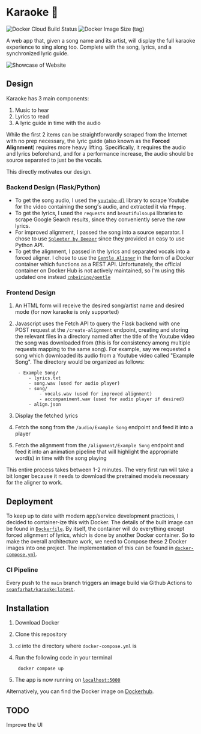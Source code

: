 Karaoke 🎤
=====

![Docker Cloud Build Status](https://img.shields.io/docker/cloud/build/seanfarhat/karaoke) ![Docker Image Size (tag)](https://img.shields.io/docker/image-size/seanfarhat/karaoke/latest)

A web app that, given a song name and its artist, will display the full karaoke experience to sing along too. Complete with the song, lyrics, and a synchronized lyric guide.


![Showcase of Website](./showcase.gif)

Design
----

Karaoke has 3 main components:

1. Music to hear
2. Lyrics to read
3. A lyric guide in time with the audio

While the first 2 items can be straightforwardly scraped from the Internet with no prep necessary, the lyric guide (also known as the **Forced Alignment**) requires more heavy lifting. Specifically, it requires the audio and lyrics beforehand, and for a performance increase, the audio should be source separated to just be the vocals.

This directly motivates our design.

### Backend Design (Flask/Python)

- To get the song audio, I used the [`youtube-dl`](https://github.com/ytdl-org/youtube-dl) library to scrape Youtube for the video containing the song's audio, and extracted it via `ffmpeg`.
- To get the lyrics, I used the `requests` and `beautifulsoup4` libraries to scrape Google Search results, since they conveniently serve the raw lyrics.
- For improved alignment, I passed the song into a source separator. I chose to use [`Spleeter by Deezer`](https://github.com/deezer/spleeter) since they provided an easy to use Python API.
- To get the alignment, I passed in the lyrics and separated vocals into a forced aligner. I chose to use the [`Gentle Aligner`](https://github.com/lowerquality/gentle) in the form of a Docker container which functions as a REST API. Unfortunately, the official container on Docker Hub is not actively maintained, so I'm using this updated one instead [`cnbeining/gentle`](https://hub.docker.com/r/cnbeining/gentle)

### Frontend Design

1. An HTML form will receive the desired song/artist name and desired mode (for now karaoke is only supported)
2. Javascript uses the Fetch API to query the Flask backend with one POST request at the `/create-alignment` endpoint, creating and storing the relevant files in a directory named after the title of the Youtube video the song was downloaded from (this is for consistency among multiple requests mapping to the same song). For example, say we requested a song which downloaded its audio from a Youtube video called "Example Song". The directory would be organized as follows:

        - Example Song/
            - lyrics.txt
            - song.wav (used for audio player)
            - song/
                - vocals.wav (used for improved alignment)
                - accompaniment.wav (used for audio player if desired)
            - align.json

3. Display the fetched lyrics
4. Fetch the song from the `/audio/Example Song` endpoint and feed it into a player 
5. Fetch the alignment from the `/alignment/Example Song` endpoint and feed it into an animation pipeline that will highlight the appropriate word(s) in time with the song playing

This entire process takes between 1-2 minutes. The very first run will take a bit longer because it needs to download the pretrained models necessary for the aligner to work.

Deployment
----

To keep up to date with modern app/service development practices, I decided to container-ize this with Docker. The details of the built image can be found in [`Dockerfile`](https://github.com/sfarhat/Karaoke/blob/main/Dockerfile). By itself, the container will do everything except forced alignment of lyrics, which is done by another Docker container. So to make the overall architecture work, we need to Compose these 2 Docker images into one project. The implementation of this can be found in [`docker-compose.yml`](https://github.com/sfarhat/Karaoke/blob/main/docker-compose.yml).

### CI Pipeline
Every push to the `main` branch triggers an image build via Github Actions to [`seanfarhat/karaoke:latest`](https://hub.docker.com/r/seanfarhat/karaoke).

Installation
----

1. Download Docker
2. Clone this repository
3. `cd` into the directory where `docker-compose.yml` is
4. Run the following code in your terminal

        docker compose up
        
5. The app is now running on [`localhost:5000`](http://localhost:5000)

Alternatively, you can find the Docker image on [Dockerhub](https://hub.docker.com/r/seanfarhat/karaoke).

TODO
-----

Improve the UI
